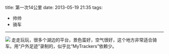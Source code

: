 title: 第一次14公里
date: 2013-05-19 21:35
tags:
- 帅帅
- 骑车 
---
![](/img/cycle0.jpg)
走走玩玩，很多个湖边的平台，景色蛮好，空气很好，这个地方非常适合骑车。用“户外足迹”录制的，似乎比“MyTrackers”依赖少。
